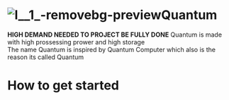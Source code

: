 # ![I__1_-removebg-preview](https://github.com/user-attachments/assets/9aa22d62-99cc-4aea-a647-1b522595b6c8)Quantum
**HIGH DEMAND NEEDED TO PROJECT BE FULLY DONE**
Quantum is made with high prossessing prower and high storage <br />
The name Quantum is inspired by Quantum Computer which also is the reason its called Quantum <br />

# How to get started

